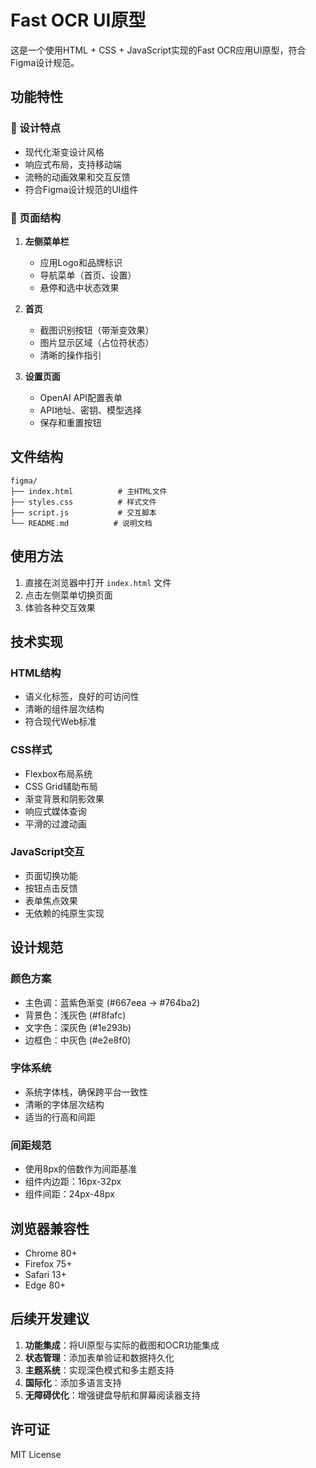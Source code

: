 # Fast OCR UI原型

这是一个使用HTML + CSS + JavaScript实现的Fast OCR应用UI原型，符合Figma设计规范。

## 功能特性

### 🎨 设计特点
- 现代化渐变设计风格
- 响应式布局，支持移动端
- 流畅的动画效果和交互反馈
- 符合Figma设计规范的UI组件

### 📱 页面结构
1. **左侧菜单栏**
   - 应用Logo和品牌标识
   - 导航菜单（首页、设置）
   - 悬停和选中状态效果

2. **首页**
   - 截图识别按钮（带渐变效果）
   - 图片显示区域（占位符状态）
   - 清晰的操作指引

3. **设置页面**
   - OpenAI API配置表单
   - API地址、密钥、模型选择
   - 保存和重置按钮

## 文件结构

```
figma/
├── index.html          # 主HTML文件
├── styles.css          # 样式文件
├── script.js           # 交互脚本
└── README.md          # 说明文档
```

## 使用方法

1. 直接在浏览器中打开 `index.html` 文件
2. 点击左侧菜单切换页面
3. 体验各种交互效果

## 技术实现

### HTML结构
- 语义化标签，良好的可访问性
- 清晰的组件层次结构
- 符合现代Web标准

### CSS样式
- Flexbox布局系统
- CSS Grid辅助布局
- 渐变背景和阴影效果
- 响应式媒体查询
- 平滑的过渡动画

### JavaScript交互
- 页面切换功能
- 按钮点击反馈
- 表单焦点效果
- 无依赖的纯原生实现

## 设计规范

### 颜色方案
- 主色调：蓝紫色渐变 (#667eea → #764ba2)
- 背景色：浅灰色 (#f8fafc)
- 文字色：深灰色 (#1e293b)
- 边框色：中灰色 (#e2e8f0)

### 字体系统
- 系统字体栈，确保跨平台一致性
- 清晰的字体层次结构
- 适当的行高和间距

### 间距规范
- 使用8px的倍数作为间距基准
- 组件内边距：16px-32px
- 组件间距：24px-48px

## 浏览器兼容性

- Chrome 80+
- Firefox 75+
- Safari 13+
- Edge 80+

## 后续开发建议

1. **功能集成**：将UI原型与实际的截图和OCR功能集成
2. **状态管理**：添加表单验证和数据持久化
3. **主题系统**：实现深色模式和多主题支持
4. **国际化**：添加多语言支持
5. **无障碍优化**：增强键盘导航和屏幕阅读器支持

## 许可证

MIT License 